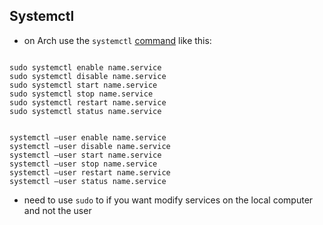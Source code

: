 ## Systemctl

- on Arch use the `systemctl`  [command](bash.md) like this:
```shell 

sudo systemctl enable name.service
sudo systemctl disable name.service
sudo systemctl start name.service
sudo systemctl stop name.service
sudo systemctl restart name.service
sudo systemctl status name.service


systemctl —user enable name.service
systemctl —user disable name.service
systemctl —user start name.service
systemctl —user stop name.service
systemctl —user restart name.service
systemctl —user status name.service
```

- need to use `sudo` to if you want modify services on the local computer and not the user